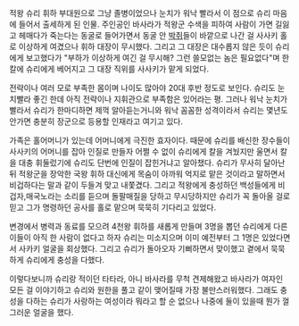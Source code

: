 적왕 슈리 휘하 부대원으로 그냥 졸병이었으나 눈치가 워낙 빨라서 이 점으로 슈리 마음에 들어서 출세하게 된 인물. 주인공인 바사라가 적왕군
수색을 피하여 사람이 가면 길잃고 헤매다가 죽는다는 동굴로 들어가면서 동굴 안 [박쥐](%EB%B0%95%EC%A5%90.md)들이
바깥으로 나간 걸 사사키 홀로 이상하게 여겼으나 휘하 대장이 무시했다. 그리고 그 대장은 대수롭지 않은 듯이 슈리에게 보고했다가 "부하가
이상하게 여긴 걸 무시해? 그런 쓸모없는 놈은 필요없다"며 한칼에 슈리에게 베어지고 그 대장 직위를 사사키가 맡게 되었다.

전략이나 여러 모로 부족한 몸이며 나이도 많아야 20대 후반 정도로 보인다. 슈리도 눈치빨라 좋긴 한데 아직 전략이나 지휘관으로 부족함은
있어라는 평. 그러나 워낙 눈치가 빨라서 슈리가 한마디하면 제꺽 알아듣는거니와 워낙 꼼꼼한 성격이라서 슈리는 몇년도 안가면 충분히 장군으로
등용할 인재라고 여기고 있다.

가족은 홀어머니가 있는데 어머니에게 극진한 효자이다. 때문에 슈리를 배신한 장수들이 사사키의 어머니를 잡아 인질로 만들자 어쩔 수 없이
슈리에게 칼을 겨눴지만 울면서 칼을 대충 휘둘렀기에 슈리도 단번에 인질이 잡힌거냐고 알아챘다. 슈리가 무사히 달아난 뒤 적왕군을 장악한 국왕
휘하 대신에게 목숨이 아까워 억지로 맡은 것이라고 말하면서 비겁하다는 말과 같이 두들겨 맞고 내쫓겼다. 그리고 적왕에게 충성하던 백성들에게
비겁자,매국노라는 소리를 듣으며 돌팔매질을 당하고 무시당하지만 슈리가 꼭 돌아올 걸로 믿고 그가 명령하던 공사를 홀로 맡으며 묵묵히 기다리고
있었다.

변경에서 병력과 동료를 모으려 4천왕 휘하를 새롭게 만들며 3명을 뽑던 슈리에게 다른 이들이 아직 한 사람이 없다고 하자 슈리는 미소지으며
이미 예전부터 그 1명은 있었다면서 사카키 얼굴을 회상했다. 그리고 슈리가 돌아오자 기뻐하면서 맞이했고 곁에서 묵묵하게 슈리에게 충성을
다했다.

이렇다보니까 슈리랑 적이던 타타라, 아니 바사라를 무척 견제해왔고 바사라가 여자인 모든 걸 이야기하고 슈리와 원한을 풀고 같이 맺어질때 가장
불만스러워했다. 그래도 충성을 다하는 슈리가 사랑하는 여성이라 뭐라고 할 순 없으나 나중에 둘이 있을때 뭔가 껄그러운 얼굴을 했다.

